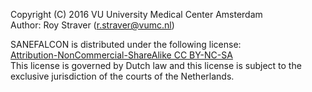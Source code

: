 Copyright (C) 2016 VU University Medical Center Amsterdam  
Author: Roy Straver (r.straver@vumc.nl)

SANEFALCON is distributed under the following license:  
[Attribution-NonCommercial-ShareAlike CC BY-NC-SA]( https://creativecommons.org/licenses/by-nc-sa/4.0/legalcode)  
This license is governed by Dutch law and this license is subject to the exclusive jurisdiction of the courts of the Netherlands.
